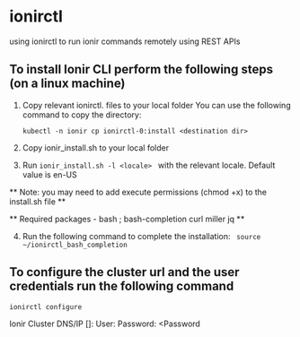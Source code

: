 # ionirctl
using ionirctl to run ionir commands remotely using REST APIs



## To install Ionir CLI perform the following steps (on a linux machine)
1.	Copy relevant ionirctl.<locale> files to your local folder
    You can use the following command to copy the directory:
    
    ``` kubectl -n ionir cp ionirctl-0:install <destination dir> ```
2.	Copy ionir_install.sh to your local folder
3.	Run
    ```ionir_install.sh -l <locale> ```
    with the relevant locale. Default value is en-US



** Note: you may need to add execute permissions (chmod +x) to the install.sh file **

**      Required packages - bash ; bash-completion curl miller jq **

4.	Run the following command to complete the installation:
    ``` source ~/ionirctl_bash_completion```


## To configure the cluster url and the user credentials run the following command
``` ionirctl configure ```

Ionir Cluster DNS/IP []: <cluster-url>
User: <user>
Password: <Password
